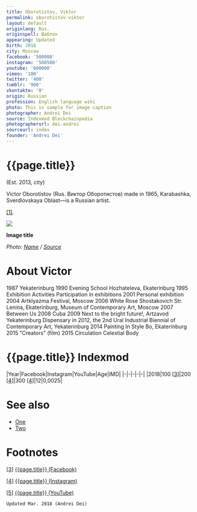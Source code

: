 ```yaml
---
title: Oborotistov, Viktor
permalink: oborotistov-viktor
layout: default
originlang: Rus.
originspell: Шаблон
appearing: Updated
birth: 2018
city: Moscow
facebook: '500000'
instagram: '500500'
youtube: '600000'
vimeo: '100'
twitter: '400'
tumblr: '900'
vkontakte: '0'
origin: Russian
profession: English language wiki
photo: This is sample for image caption
photographer: Andrei Dei
source: Indexmod Blockchainpedia
photographerurl: dei-andrei
sourceurl: index
founder: 'Andrei Dei'
---
```


# {{page.title}}

(Est. 2013, city)

Victor Oborotistov (Rus. Виктор Оборотистов) made in 1965, Karabashka, Sverdlovskaya Oblast—is a Russian artist.

<span id="a1">[\[1\]](#f1)</span>.

![](/encyclopedia/images/image-name.jpg)

**Image title**

*Photo: [Name](index) / [Source](index)*

# About Victor

1987 Yekaterinburg
1990 Evening School Hozhateleva, Ekaterinburg
1995 Exhibition Activities
Participation in exhibitions
2001 Personal exhibition
2004 Artklyazma Festival, Moscow
2006 White Rose Shostakovich Str. Lenina, Ekaterinburg, Museum of Contemporary Art, Moscow
2007 Between Us
2008 Cuba
2009 Next to the bright future!, Artzavod Yekaterinburg
Dispensary in 2012, the 2nd Ural Industrial Biennial of Contemporary Art, Yekaterinburg
2014 Painting In Style Bo, Ekaterinburg
2015 “Creators” (film)
2015 Circulation Celestial Body

# {{page.title}} Indexmod

|Year|Facebook|Instagram|YouTube|Age|IMD|
|-|-|-|-|-|
|2018|100 <span id="a3">[\[3\]](#f3)</span>|200 <span id="a4">[\[4\]](#f4)</span>|300 <span id="a4">[\[4\]](#f4)</span>|12|0,0025|


# See also

+ [One](index)
+ [Two](index)

# Footnotes

[[3]](#a3) <span id="f3"></span> [{{page.title}} (Facebook)](index)

[[4]](#a4) <span id="f4"></span> [{{page.title}} (Instagram)](index)

[[5]](#a5) <span id="f5"></span> [{{page.title}} (YouTube)](index)

`Updated Mar. 2018 (Andrei Dei)`
